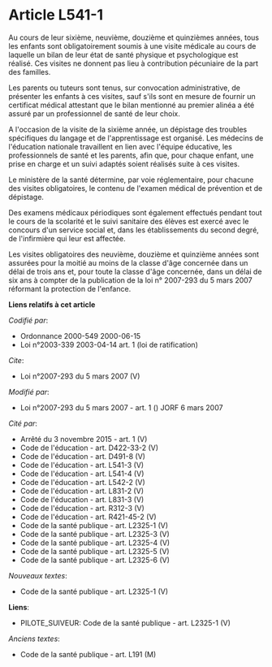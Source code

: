 # Article L541-1

Au cours de leur sixième, neuvième, douzième et quinzièmes années, tous les enfants sont obligatoirement soumis à une visite
médicale au cours de laquelle un bilan de leur état de santé physique et psychologique est réalisé. Ces visites ne donnent
pas lieu à contribution pécuniaire de la part des familles.

Les parents ou tuteurs sont tenus, sur convocation administrative, de présenter les enfants à ces visites, sauf s'ils sont en
mesure de fournir un certificat médical attestant que le bilan mentionné au premier alinéa a été assuré par un professionnel
de santé de leur choix.

A l'occasion de la visite de la sixième année, un dépistage des troubles spécifiques du langage et de l'apprentissage est
organisé. Les médecins de l'éducation nationale travaillent en lien avec l'équipe éducative, les professionnels de santé et
les parents, afin que, pour chaque enfant, une prise en charge et un suivi adaptés soient réalisés suite à ces visites.

Le ministère de la santé détermine, par voie réglementaire, pour chacune des visites obligatoires, le contenu de l'examen
médical de prévention et de dépistage.

Des examens médicaux périodiques sont également effectués pendant tout le cours de la scolarité et le suivi sanitaire des
élèves est exercé avec le concours d'un service social et, dans les établissements du second degré, de l'infirmière qui leur
est affectée.

Les visites obligatoires des neuvième, douzième et quinzième années sont assurées pour la moitié au moins de la classe d'âge
concernée dans un délai de trois ans et, pour toute la classe d'âge concernée, dans un délai de six ans à compter de la
publication de la loi n° 2007-293 du 5 mars 2007 réformant la protection de l'enfance.

**Liens relatifs à cet article**

_Codifié par_:

  - Ordonnance 2000-549 2000-06-15
  - Loi n°2003-339 2003-04-14 art. 1 (loi de ratification)

_Cite_:

  - Loi n°2007-293 du 5 mars 2007 (V)

_Modifié par_:

  - Loi n°2007-293 du 5 mars 2007 - art. 1 () JORF 6 mars 2007

_Cité par_:

  - Arrêté du 3 novembre 2015 - art. 1 (V)
  - Code de l'éducation - art. D422-33-2 (V)
  - Code de l'éducation - art. D491-8 (V)
  - Code de l'éducation - art. L541-3 (V)
  - Code de l'éducation - art. L541-4 (V)
  - Code de l'éducation - art. L542-2 (V)
  - Code de l'éducation - art. L831-2 (V)
  - Code de l'éducation - art. L831-3 (V)
  - Code de l'éducation - art. R312-3 (V)
  - Code de l'éducation - art. R421-45-2 (V)
  - Code de la santé publique - art. L2325-1 (V)
  - Code de la santé publique - art. L2325-3 (V)
  - Code de la santé publique - art. L2325-4 (V)
  - Code de la santé publique - art. L2325-5 (V)
  - Code de la santé publique - art. L2325-6 (V)

_Nouveaux textes_:

  - Code de la santé publique - art. L2325-1 (V)

**Liens**:

  - PILOTE_SUIVEUR: Code de la santé publique - art. L2325-1 (V)

_Anciens textes_:

  - Code de la santé publique - art. L191 (M)
